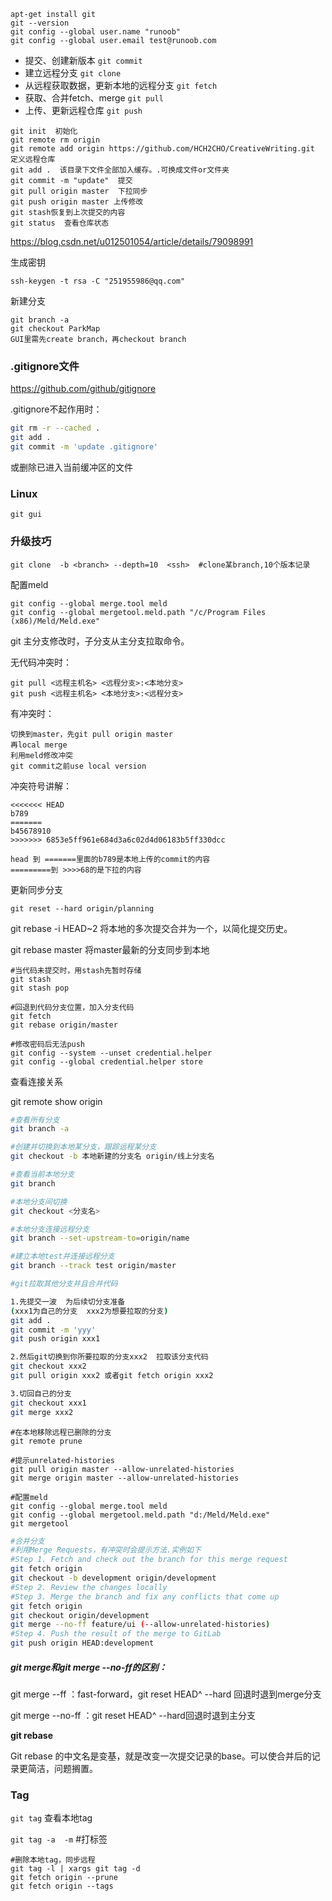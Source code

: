 ```
apt-get install git
git --version
git config --global user.name "runoob"
git config --global user.email test@runoob.com
```

- 提交、创建新版本  `git commit`
- 建立远程分支   `git clone`
- 从远程获取数据，更新本地的远程分支  `git fetch`
- 获取、合并fetch、merge  `git pull`
- 上传、更新远程仓库  `git push`


```
git init  初始化
git remote rm origin
git remote add origin https://github.com/HCH2CHO/CreativeWriting.git  定义远程仓库
git add .  该目录下文件全部加入缓存。.可换成文件or文件夹
git commit -m "update"  提交
git pull origin master  下拉同步
git push origin master 上传修改
git stash恢复到上次提交的内容
git status  查看仓库状态
```

https://blog.csdn.net/u012501054/article/details/79098991



生成密钥

```
ssh-keygen -t rsa -C "251955986@qq.com"
```



新建分支

```
git branch -a
git checkout ParkMap
GUI里需先create branch，再checkout branch
```

### .gitignore文件

<https://github.com/github/gitignore>

.gitignore不起作用时：

```bash
git rm -r --cached .
git add .
git commit -m 'update .gitignore'
```

或删除已进入当前缓冲区的文件

### Linux

```
git gui
```



### 升级技巧

```
git clone  -b <branch> --depth=10  <ssh>  #clone某branch,10个版本记录
```

配置meld

```
git config --global merge.tool meld
git config --global mergetool.meld.path "/c/Program Files (x86)/Meld/Meld.exe"
```



git  主分支修改时，子分支从主分支拉取命令。

无代码冲突时：

```
git pull <远程主机名> <远程分支>:<本地分支>
git push <远程主机名> <本地分支>:<远程分支>
```

有冲突时：

```
切换到master，先git pull origin master
再local merge
利用meld修改冲突
git commit之前use local version
```



冲突符号讲解：

```
<<<<<<< HEAD
b789
=======
b45678910
>>>>>>> 6853e5ff961e684d3a6c02d4d06183b5ff330dcc

head 到 =======里面的b789是本地上传的commit的内容
=========到 >>>>68的是下拉的内容
```



更新同步分支

```
git reset --hard origin/planning
```



git rebase -i HEAD~2   将本地的多次提交合并为一个，以简化提交历史。

git rebase master 将master最新的分支同步到本地



```git
#当代码未提交时，用stash先暂时存储
git stash
git stash pop

#回退到代码分支位置，加入分支代码
git fetch
git rebase origin/master
```



```
#修改密码后无法push
git config --system --unset credential.helper
git config --global credential.helper store
```



查看连接关系

git remote show origin



```bash
#查看所有分支
git branch -a

#创建并切换到本地某分支，跟踪远程某分支
git checkout -b 本地新建的分支名 origin/线上分支名

#查看当前本地分支
git branch

#本地分支间切换
git checkout <分支名>

#本地分支连接远程分支
git branch --set-upstream-to=origin/name

#建立本地test并连接远程分支
git branch --track test origin/master
```



```bash
#git拉取其他分支并且合并代码

1.先提交一波  为后续切分支准备
(xxx1为自己的分支  xxx2为想要拉取的分支)
git add .
git commit -m 'yyy'
git push origin xxx1

2.然后git切换到你所要拉取的分支xxx2  拉取该分支代码
git checkout xxx2
git pull origin xxx2 或者git fetch origin xxx2

3.切回自己的分支
git checkout xxx1
git merge xxx2
```



```
#在本地移除远程已删除的分支
git remote prune
```

```
#提示unrelated-histories
git pull origin master --allow-unrelated-histories
git merge origin master --allow-unrelated-histories
```

```
#配置meld
git config --global merge.tool meld
git config --global mergetool.meld.path "d:/Meld/Meld.exe"
git mergetool
```



```bash
#合并分支
#利用Merge Requests，有冲突时会提示方法.实例如下
#Step 1. Fetch and check out the branch for this merge request
git fetch origin
git checkout -b development origin/development
#Step 2. Review the changes locally
#Step 3. Merge the branch and fix any conflicts that come up
git fetch origin
git checkout origin/development
git merge --no-ff feature/ui (--allow-unrelated-histories)
#Step 4. Push the result of the merge to GitLab
git push origin HEAD:development
```



##### git merge和git merge --no-ff的区别：

git merge --ff ：fast-forward，git reset HEAD^ --hard 回退时退到merge分支

git merge --no-ff ：git reset HEAD^ --hard回退时退到主分支



**git  rebase**

Git rebase 的中文名是变基，就是改变一次提交记录的base。可以使合并后的记录更简洁，问题搁置。



### Tag

`git tag` 查看本地tag

`git tag -a  -m`  #打标签

```
#删除本地tag，同步远程
git tag -l | xargs git tag -d
git fetch origin --prune
git fetch origin --tags
```

